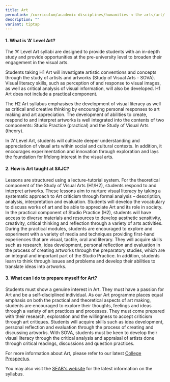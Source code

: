 ```yaml
---
title: Art
permalink: /curriculum/academic-disciplines/humanities-n-the-arts/art/
description: ""
variant: tiptap
---
```

<h4><strong>1. What is ‘A’ Level Art?</strong></h4>
<p>The ‘A’ Level Art syllabi are designed to provide students with an in-depth
study and provide opportunities at the pre-university level to broaden
their engagement in the visual arts.</p>
<p>Students taking H1 Art will investigate artistic conventions and concepts
through the study of artists and artworks (Study of Visual Arts - SOVA).
Visual literacy skills, such as perception of and response to visual images,
as well as critical analysis of visual information, will also be developed.
H1 Art does not include a practical component.</p>
<p>The H2 Art syllabus emphasises the development of visual literacy as well
as critical and creative thinking by encouraging personal responses to
art making and art appreciation. The development of abilities to create,
respond to and interpret artworks is well integrated into the contents
of two components: Studio Practice (practical) and the Study of Visual
Arts (theory).</p>
<p>In ‘A’ Level Art, students will cultivate deeper understanding and appreciation
of visual arts within social and cultural contexts. In addition, it encourages
experimentation and innovation through exploration and lays the foundation
for lifelong interest in the visual arts.</p>
<h4><strong>2. How is Art taught at SAJC?</strong></h4>
<p>Lessons are structured using a lecture-tutorial system. For the theoretical
component of the Study of Visual Arts (H1/H2), students respond to and
interpret artworks. These lessons aim to nurture visual literacy by taking
a systematic approach to Art criticism through formal analysis – description,
analysis, interpretation and evaluation. Students will develop the vocabulary
to discuss works of art and be able to appreciate Art and its role in society.
In the practical component of Studio Practice (H2), students will have
access to diverse materials and resources to develop aesthetic sensitivity,
creativity, critical thinking and reflection through a variety of arts
activities. During the practical modules, students are encouraged to explore
and experiment with a variety of media and techniques providing first-hand
experiences that are visual, tactile, oral and literary. They will acquire
skills such as research, idea development, personal reflection and evaluation
in the process of creating artworks through the preparatory studies, which
are an integral and important part of the Studio Practice. In addition,
students learn to think through issues and problems and develop their abilities
to translate ideas into artworks.</p>
<h4><strong>3. What can I do to prepare myself for Art?</strong></h4>
<p>Students must show a genuine interest in Art. They must have a passion
for Art and be a self-disciplined individual. As our Art programme places
equal emphasis on both the practical and theoretical aspects of art making,
students are encouraged to explore their thoughts, feelings and ideas through
a variety of art practices and processes. They must come prepared with
their research, exploration and the willingness to accept criticism through
art critiques. Students will acquire skills such as idea development, personal
reflection and evaluation through the process of creating and discussing
artworks. With SOVA, students must be keen to develop their visual literacy
through the critical analysis and appraisal of artists done through critical
readings, discussions and question practices.</p>
<p>For more information about Art, please refer to our latest <a href="/admissions/college-prospectus/" rel="noopener nofollow" target="_blank">College Prospectus</a>.</p>
<p>You may also visit the <a href="https://www.seab.gov.sg/gce-a-level/school-candidates/" rel="noopener nofollow" target="_blank">SEAB's website</a> for
the latest information on the syllabus.</p>
<p></p>